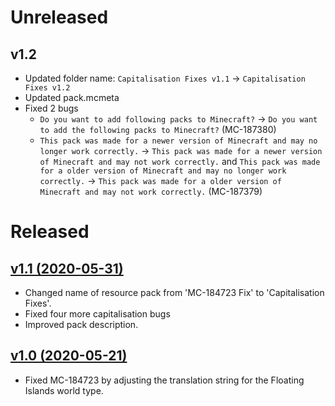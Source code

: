 # Unreleased
## v1.2
 - Updated folder name: `Capitalisation Fixes v1.1` → `Capitalisation Fixes v1.2`
 - Updated pack.mcmeta
 - Fixed 2 bugs
    - `Do you want to add following packs to Minecraft?` → `Do you want to add the following packs to Minecraft?` (MC-187380)
    - `This pack was made for a newer version of Minecraft and may no longer work correctly.` → `This pack was made for a newer version of Minecraft and may not work correctly.` and `This pack was made for a older version of Minecraft and may no longer work correctly.` → `This pack was made for a older version of Minecraft and may not work correctly.` (MC-187379)

# Released
## [v1.1 (2020-05-31)](https://github.com/MMK21Hub/Capitalisation-Fixes/releases/tag/v1.1)
 - Changed name of resource pack from 'MC-184723 Fix' to 'Capitalisation Fixes'.
 - Fixed four more capitalisation bugs
 - Improved pack description.

## [v1.0 (2020-05-21)](https://github.com/MMK21Hub/Capitalisation-Fixes/releases/tag/v1.0)
 - Fixed MC-184723 by adjusting the translation string for the Floating Islands world type.
